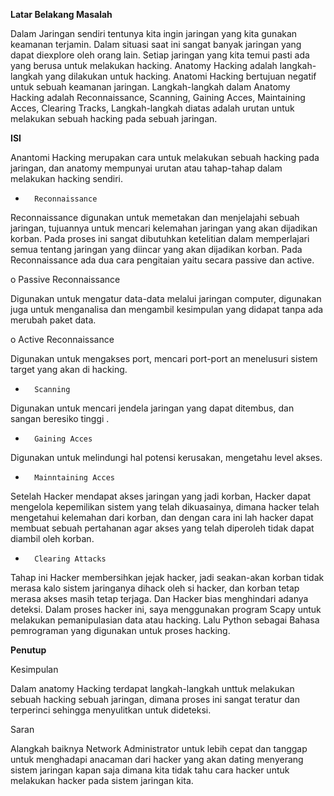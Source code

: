 **Latar Belakang Masalah**

Dalam Jaringan sendiri tentunya kita ingin jaringan yang kita gunakan keamanan terjamin. Dalam situasi saat ini sangat banyak jaringan yang dapat diexplore oleh orang lain. Setiap jaringan yang kita temui pasti ada yang berusa untuk melakukan hacking. Anatomy Hacking adalah langkah-langkah yang dilakukan untuk hacking. Anatomi Hacking bertujuan negatif untuk sebuah keamanan jaringan. 
Langkah-langkah dalam Anatomy Hacking adalah Reconnaissance, Scanning, Gaining Acces, Maintaining Acces, Clearing Tracks,
Langkah-langkah diatas adalah urutan untuk melakukan sebuah hacking pada sebuah jaringan.

**ISI**

Anantomi  Hacking merupakan cara untuk melakukan sebuah hacking pada jaringan, dan anatomy mempunyai urutan atau tahap-tahap dalam melakukan hacking sendiri.

-       Reconnaissance

Reconnaissance digunakan untuk memetakan dan menjelajahi sebuah jaringan, tujuannya untuk mencari kelemahan jaringan yang akan dijadikan korban. Pada proses ini sangat dibutuhkan ketelitian dalam memperlajari semua tentang jaringan yang diincar yang akan dijadikan korban. Pada Reconnaissance ada dua cara pengitaian yaitu secara passive dan active. 

o    Passive Reconnaissance

Digunakan untuk mengatur data-data melalui jaringan computer, digunakan juga untuk menganalisa dan mengambil kesimpulan yang didapat tanpa ada merubah paket data.

o    Active Reconnaissance

Digunakan untuk mengakses port, mencari port-port an menelusuri sistem target yang akan di hacking.

-       Scanning 

Digunakan untuk mencari jendela jaringan yang dapat ditembus, dan sangan beresiko tinggi .

-       Gaining Acces

Digunakan untuk melindungi hal potensi kerusakan, mengetahu level akses.

-       Mainntaining Acces

Setelah Hacker mendapat akses jaringan yang jadi korban, Hacker dapat mengelola kepemilikan sistem yang telah dikuasainya, dimana hacker telah mengetahui kelemahan dari korban, dan dengan cara ini lah hacker dapat membuat sebuah pertahanan agar akses yang telah diperoleh tidak dapat diambil oleh korban.

-       Clearing Attacks

Tahap ini Hacker membersihkan jejak hacker, jadi seakan-akan korban tidak merasa kalo sistem jaringanya dihack oleh si hacker, dan korban tetap merasa akses masih tetap terjaga. Dan Hacker bias menghindari adanya deteksi.
Dalam proses hacker ini, saya menggunakan program Scapy untuk melakukan pemanipulasian data atau hacking. Lalu Python sebagai Bahasa pemrograman yang digunakan untuk proses hacking.

**Penutup**

Kesimpulan

Dalam anatomy Hacking terdapat langkah-langkah unttuk melakukan sebuah hacking sebuah jaringan, dimana proses ini sangat teratur dan terperinci sehingga menyulitkan untuk dideteksi.

Saran

Alangkah baiknya Network Administrator untuk lebih cepat dan tanggap untuk menghadapi anacaman dari hacker yang akan dating menyerang sistem jaringan kapan saja dimana kita tidak tahu cara hacker untuk melakukan hacker pada sistem jaringan kita.
